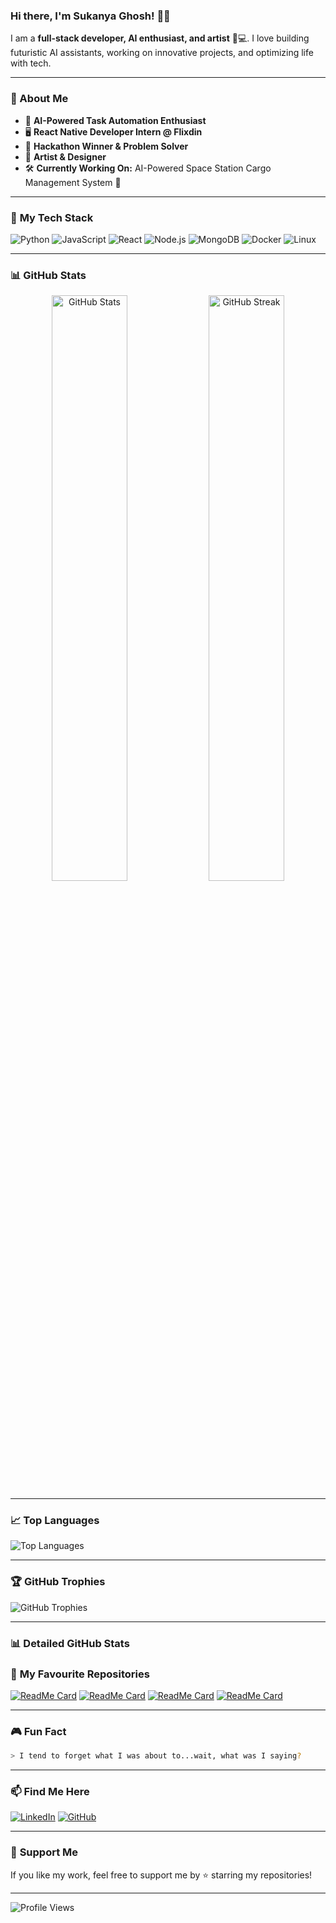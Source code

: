 ### Hi there, I'm **Sukanya Ghosh**! 👋✨

I am a **full-stack developer, AI enthusiast, and artist** 🎨💻. I love building futuristic AI assistants, working on innovative projects, and optimizing life with tech.

---

### 🚀 About Me
- 🤖 **AI-Powered Task Automation Enthusiast**
- 🖥️ **React Native Developer Intern @ Flixdin**
- 🎯 **Hackathon Winner & Problem Solver**
- 🎨 **Artist & Designer**
- 🛠️ **Currently Working On:** AI-Powered Space Station Cargo Management System 🚀

---

### 🌟 **My Tech Stack**

![Python](https://img.shields.io/badge/Python-3776AB?style=for-the-badge&logo=python&logoColor=white)
![JavaScript](https://img.shields.io/badge/JavaScript-F7DF1E?style=for-the-badge&logo=javascript&logoColor=black)
![React](https://img.shields.io/badge/React-61DAFB?style=for-the-badge&logo=react&logoColor=black)
![Node.js](https://img.shields.io/badge/Node.js-339933?style=for-the-badge&logo=nodedotjs&logoColor=white)
![MongoDB](https://img.shields.io/badge/MongoDB-47A248?style=for-the-badge&logo=mongodb&logoColor=white)
![Docker](https://img.shields.io/badge/Docker-2496ED?style=for-the-badge&logo=docker&logoColor=white)
![Linux](https://img.shields.io/badge/Linux-FCC624?style=for-the-badge&logo=linux&logoColor=black)

---

### 📊 **GitHub Stats**

<p align="center">
<img src="https://github-readme-stats.vercel.app/api?username=sukanyaghosh74&show_icons=true&theme=radical" alt="GitHub Stats" width="49%">
<img src="https://github-readme-streak-stats.herokuapp.com/?user=sukanyaghosh74&theme=radical" alt="GitHub Streak" width="49%">
</p>

---

### 📈 **Top Languages**

![Top Languages](https://github-readme-stats.vercel.app/api/top-langs/?username=sukanyaghosh74&layout=compact&theme=radical)

---

### 🏆 **GitHub Trophies**

![GitHub Trophies](https://github-profile-trophy.vercel.app/?username=sukanyaghosh74&theme=darkhub&column=4)

---

### 📊 **Detailed GitHub Stats**
### 📂 **My Favourite Repositories**
[![ReadMe Card](https://github-readme-stats.vercel.app/api/pin/?username=sukanyaghosh74&repo=cifar10-classification&theme=radical)](https://github.com/sukanyaghosh74/cifar10-classification)
[![ReadMe Card](https://github-readme-stats.vercel.app/api/pin/?username=sukanyaghosh74&repo=6502-emulator&theme=radical)](https://github.com/sukanyaghosh74/6502-emulator)
[![ReadMe Card](https://github-readme-stats.vercel.app/api/pin/?username=sukanyaghosh74&repo=real-time-collab&theme=radical)](https://github.com/sukanyaghosh74/real-time-collab)
[![ReadMe Card](https://github-readme-stats.vercel.app/api/pin/?username=sukanyaghosh74&repo=movie-booking-system&theme=radical)](https://github.com/sukanyaghosh74/movie-booking-system)

---

### 🎮 **Fun Fact**
```bash
> I tend to forget what I was about to...wait, what was I saying? 
```

---

### 📫 **Find Me Here**

[![LinkedIn](https://img.shields.io/badge/LinkedIn-Profile-blue?style=for-the-badge&logo=linkedin)](https://www.linkedin.com/in/sukanya-ghosh-706129274/)
[![GitHub](https://img.shields.io/badge/GitHub-Profile-black?style=for-the-badge&logo=github)](https://github.com/sukanyaghosh74)

---

### 💖 **Support Me**
If you like my work, feel free to support me by ⭐ starring my repositories!

---

![Profile Views](https://komarev.com/ghpvc/?username=sukanyaghosh74&color=blue&style=flat-square)

